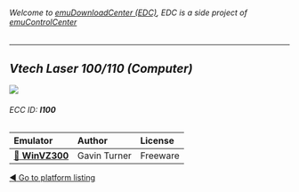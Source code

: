 ###### Welcome to [emuDownloadCenter (EDC)](https://github.com/PhoenixInteractiveNL/emuDownloadCenter/wiki/), EDC is a side project of [emuControlCenter](https://github.com/PhoenixInteractiveNL/emuControlCenter/wiki/)
***
## _Vtech Laser 100/110 (Computer)_
![](https://raw.githubusercontent.com/wiki/PhoenixInteractiveNL/emuDownloadCenter/images_platform/ecc_l100_teaser.png)
###### ECC ID: **l100**

| Emulator   | Author      | License     |
|:-----------|:------------|:------------|
| [:file_folder: **WinVZ300**](https://github.com/PhoenixInteractiveNL/emuDownloadCenter/wiki/Emulator-winvz300#menu) | Gavin Turner | Freeware |

[:arrow_backward: Go to platform listing](https://github.com/PhoenixInteractiveNL/emuDownloadCenter/wiki/EDC-Platform-List)
